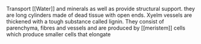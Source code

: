 Transport [[Water]] and minerals as well as provide structural support. they are long cylinders made of dead tissue with open ends. Xyelm vessels are thickened with a tough substance called lignin. They consist of parenchyma, fibres and vessels and are produced by [[meristem]] cells which produce smaller cells that elongate 